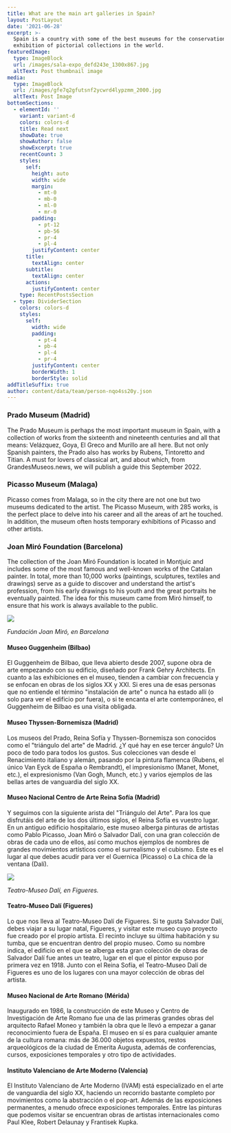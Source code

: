 ```yaml
---
title: What are the main art galleries in Spain?
layout: PostLayout
date: '2021-06-28'
excerpt: >-
  Spain is a country with some of the best museums for the conservation and
  exhibition of pictorial collections in the world.
featuredImage:
  type: ImageBlock
  url: /images/sala-expo_defd243e_1300x867.jpg
  altText: Post thumbnail image
media:
  type: ImageBlock
  url: /images/gfe7q2gfutsnf2ycwrd4lypzmm_2000.jpg
  altText: Post Image
bottomSections:
  - elementId: ''
    variant: variant-d
    colors: colors-d
    title: Read next
    showDate: true
    showAuthor: false
    showExcerpt: true
    recentCount: 3
    styles:
      self:
        height: auto
        width: wide
        margin:
          - mt-0
          - mb-0
          - ml-0
          - mr-0
        padding:
          - pt-12
          - pb-56
          - pr-4
          - pl-4
        justifyContent: center
      title:
        textAlign: center
      subtitle:
        textAlign: center
      actions:
        justifyContent: center
    type: RecentPostsSection
  - type: DividerSection
    colors: colors-d
    styles:
      self:
        width: wide
        padding:
          - pt-4
          - pb-4
          - pl-4
          - pr-4
        justifyContent: center
        borderWidth: 1
        borderStyle: solid
addTitleSuffix: true
author: content/data/team/person-nqo4ss20y.json
---
```

### Prado Museum (Madrid)

The Prado Museum is perhaps the most important museum in Spain, with a collection of works from the sixteenth and nineteenth centuries and all that means: Velázquez, Goya, El Greco and Murillo are all here. But not only Spanish painters, the Prado also has works by Rubens, Tintoretto and Titian. A must for lovers of classical art, and about which, from GrandesMuseos.news, we will publish a guide this September 2022.

### Picasso Museum (Malaga)

Picasso comes from Malaga, so in the city there are not one but two museums dedicated to the artist. The Picasso Museum, with 285 works, is the perfect place to delve into his career and all the areas of art he touched. In addition, the museum often hosts temporary exhibitions of Picasso and other artists.

### Joan Miró Foundation (Barcelona)

The collection of the Joan Miró Foundation is located in Montjuic and includes some of the most famous and well-known works of the Catalan painter. In total, more than 10,000 works (paintings, sculptures, textiles and drawings) serve as a guide to discover and understand the artist's profession, from his early drawings to his youth and the great portraits he eventually painted. The idea for this museum came from Miró himself, to ensure that his work is always available to the public.

![](https://www.metropoliabierta.com/uploads/s1/33/72/65/home-edifici-1920x990px-1487751929-1920.jpeg)

*Fundación Joan Miró, en Barcelona*

#### Museo Guggenheim (Bilbao)

El Guggenheim de Bilbao, que lleva abierto desde 2007, supone obra de arte empezando con su edificio, diseñado por Frank Gehry Architects. En cuanto a las exhibiciones en el museo, tienden a cambiar con frecuencia y se enfocan en obras de los siglos XX y XXI. Si eres una de esas personas que no entiende el término "instalación de arte" o nunca ha estado allí (o solo para ver el edificio por fuera), o si te encanta el arte contemporáneo, el Guggenheim de Bilbao es una visita obligada.

#### Museo Thyssen-Bornemisza (Madrid)

Los museos del Prado, Reina Sofía y Thyssen-Bornemisza son conocidos como el "triángulo del arte" de Madrid. ¿Y qué hay en ese tercer ángulo? Un poco de todo para todos los gustos. Sus colecciones van desde el Renacimiento italiano y alemán, pasando por la pintura flamenca (Rubens, el único Van Eyck de España o Rembrandt), el impresionismo (Manet, Monet, etc.), el expresionismo (Van Gogh, Munch, etc.) y varios ejemplos de las bellas artes de vanguardia del siglo XX.

#### Museo Nacional Centro de Arte Reina Sofía (Madrid)

Y seguimos con la siguiente arista del "Triángulo del Arte". Para los que disfrutáis del arte de los dos últimos siglos, el Reina Sofía es vuestro lugar. En un antiguo edificio hospitalario, este museo alberga pinturas de artistas como Pablo Picasso, Joan Miró o Salvador Dalí, con una gran colección de obras de cada uno de ellos, así como muchos ejemplos de nombres de grandes movimientos artísticos como el surrealismo y el cubismo. Este es el lugar al que debes acudir para ver el Guernica (Picasso) o La chica de la ventana (Dalí).

![](https://www.inoutviajes.com/fotos/20/12318\_Teatro-Museo.jpg)

*Teatro-Museo Dalí, en Figueres.*

#### Teatro-Museo Dalí (Figueres)

Lo que nos lleva al Teatro-Museo Dalí de Figueres. Si te gusta Salvador Dalí, debes viajar a su lugar natal, Figueres, y visitar este museo cuyo proyecto fue creado por el propio artista. El recinto incluye su última habitación y su tumba, que se encuentran dentro del propio museo. Como su nombre indica, el edificio en el que se alberga esta gran colección de obras de Salvador Dalí fue antes un teatro, lugar en el que el pintor expuso por primera vez en 1918. Junto con el Reina Sofía, el Teatro-Museo Dalí de Figueres es uno de los lugares con una mayor colección de obras del artista.

#### Museo Nacional de Arte Romano (Mérida)

Inaugurado en 1986, la construcción de este Museo y Centro de Investigación de Arte Romano fue una de las primeras grandes obras del arquitecto Rafael Moneo y también la obra que le llevó a empezar a ganar reconocimiento fuera de España. El museo en sí es para cualquier amante de la cultura romana: más de 36.000 objetos expuestos, restos arqueológicos de la ciudad de Emerita Augusta, además de conferencias, cursos, exposiciones temporales y otro tipo de actividades.

#### Instituto Valenciano de Arte Moderno (Valencia)

El Instituto Valenciano de Arte Moderno (IVAM) está especializado en el arte de vanguardia del siglo XX, haciendo un recorrido bastante completo por movimientos como la abstracción o el pop-art. Además de las exposiciones permanentes, a menudo ofrece exposiciones temporales. Entre las pinturas que podemos visitar se encuentran obras de artistas internacionales como Paul Klee, Robert Delaunay y Frantisek Kupka.
